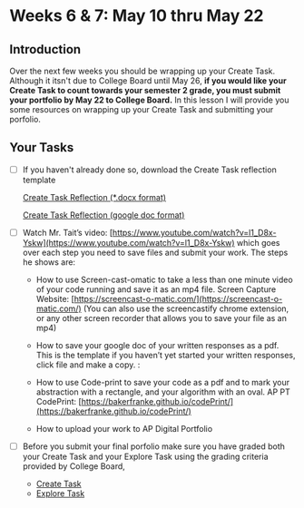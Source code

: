 # Weeks 6 & 7: May 10 thru May 22

## Introduction

Over the next few weeks you should be wrapping up your Create Task. Although it itsn't due to College Board until May 26, **if you would like your Create Task to count towards your semester 2 grade, you must submit your portfolio by May 22 to College Board.**  In this lesson I will provide you some resources on wrapping up your Create Task and submitting your porfolio.    

## Your Tasks

- [ ] If you haven't already done so, download the Create Task reflection template

    [Create Task Reflection (*.docx format)](https://github.com/hpluska/APCompSciPrinciples/blob/master/CreateTask/CreateTaskReflection.docx) 

    [Create Task Reflection (google doc format)](https://drive.google.com/file/d/19Qfv1askHGMDlTYUVTFf8dFuz0emlkeq/view?usp=sharing)

- [ ] Watch Mr. Tait’s video:  [https://www.youtube.com/watch?v=l1_D8x-Yskw](https://www.youtube.com/watch?v=l1_D8x-Yskw)   which goes over each step you need to save files and submit your work.  The steps he shows are:

    * How to use Screen-cast-omatic to take a less than one minute video of your code running and save it as an mp4 file.  Screen Capture Website: [https://screencast-o-matic.com/](https://screencast-o-matic.com/) (You can also use the screencastify chrome extension, or any other screen recorder that allows you to save your file as an mp4)

    * How to save your google doc of your written responses as a pdf.  This is the template if you haven’t yet started your written responses, click file and make a copy.  :  

    * How to use Code-print to save your code as a pdf and to mark your abstraction with a rectangle, and your algorithm with an oval.  AP PT CodePrint: [https://bakerfranke.github.io/codePrint/](https://bakerfranke.github.io/codePrint/) 

    * How to upload your work to   AP Digital Portfolio  

- [ ] Before you submit your final porfolio make sure you have graded both your Create Task and your Explore Task using the grading criteria provided by College Board, 

    * [Create Task](https://apcentral.collegeboard.org/pdf/ap-csp-create-performance-task-scoring-guidelines-2019.pdf)
    * [Explore Task](https://apcentral.collegeboard.org/pdf/ap-csp-explore-performance-task-scoring-guidelines-2019.pdf)


